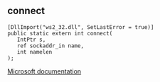 ## connect

```
[DllImport("ws2_32.dll", SetLastError = true)]
public static extern int connect(
   IntPtr s,
   ref sockaddr_in name,
   int namelen
);
```

[Microsoft documentation](https://docs.microsoft.com/en-us/windows/win32/api/winsock/nf-winsock-connect)
